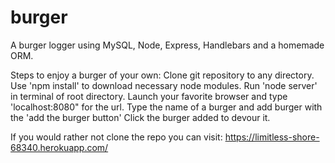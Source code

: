 # burger
A burger logger using MySQL, Node, Express, Handlebars and a homemade ORM.

Steps to enjoy a burger of your own:
Clone git repository to any directory.
Use 'npm install' to download necessary node modules.
Run 'node server' in terminal of root directory.
Launch your favorite browser and type 'localhost:8080" for the url.
Type the name of a burger and add burger with the 'add the burger button'
Click the burger added to devour it.

If you would rather not clone the repo you can visit: https://limitless-shore-68340.herokuapp.com/
